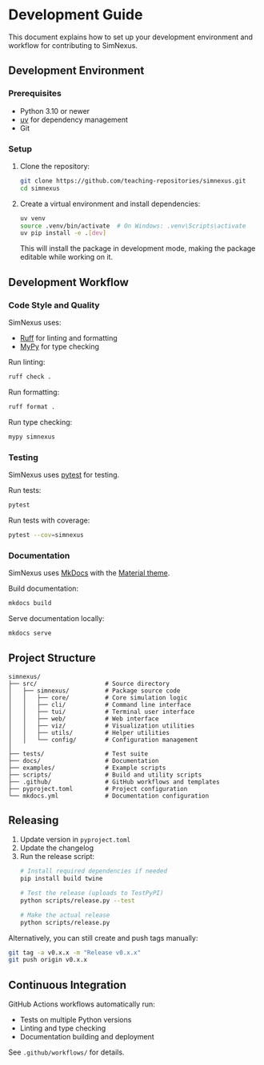 # Development Guide

This document explains how to set up your development environment and workflow for contributing to SimNexus.

## Development Environment

### Prerequisites

- Python 3.10 or newer
- [uv](https://github.com/astral-sh/uv) for dependency management
- Git

### Setup

1. Clone the repository:
   ```bash
   git clone https://github.com/teaching-repositories/simnexus.git
   cd simnexus
   ```

2. Create a virtual environment and install dependencies:
   ```bash
   uv venv
   source .venv/bin/activate  # On Windows: .venv\Scripts\activate
   uv pip install -e .[dev]
   ```

   This will install the package in development mode, making the package editable while working on it.

## Development Workflow

### Code Style and Quality

SimNexus uses:
- [Ruff](https://github.com/astral-sh/ruff) for linting and formatting
- [MyPy](https://mypy.readthedocs.io/) for type checking

Run linting:
```bash
ruff check .
```

Run formatting:
```bash
ruff format .
```

Run type checking:
```bash
mypy simnexus
```

### Testing

SimNexus uses [pytest](https://docs.pytest.org/) for testing.

Run tests:
```bash
pytest
```

Run tests with coverage:
```bash
pytest --cov=simnexus
```

### Documentation

SimNexus uses [MkDocs](https://www.mkdocs.org/) with the [Material theme](https://squidfunk.github.io/mkdocs-material/).

Build documentation:
```bash
mkdocs build
```

Serve documentation locally:
```bash
mkdocs serve
```

## Project Structure

```
simnexus/
├── src/                   # Source directory
│   ├── simnexus/          # Package source code
│   │   ├── core/          # Core simulation logic
│   │   ├── cli/           # Command line interface
│   │   ├── tui/           # Terminal user interface
│   │   ├── web/           # Web interface
│   │   ├── viz/           # Visualization utilities
│   │   ├── utils/         # Helper utilities
│   │   └── config/        # Configuration management
│
├── tests/                 # Test suite
├── docs/                  # Documentation
├── examples/              # Example scripts
├── scripts/               # Build and utility scripts
├── .github/               # GitHub workflows and templates
├── pyproject.toml         # Project configuration
└── mkdocs.yml             # Documentation configuration
```

## Releasing

1. Update version in `pyproject.toml`
2. Update the changelog
3. Run the release script:
   ```bash
   # Install required dependencies if needed
   pip install build twine
   
   # Test the release (uploads to TestPyPI)
   python scripts/release.py --test
   
   # Make the actual release
   python scripts/release.py
   ```

Alternatively, you can still create and push tags manually:
```bash
git tag -a v0.x.x -m "Release v0.x.x"
git push origin v0.x.x
```

## Continuous Integration

GitHub Actions workflows automatically run:
- Tests on multiple Python versions
- Linting and type checking
- Documentation building and deployment

See `.github/workflows/` for details.